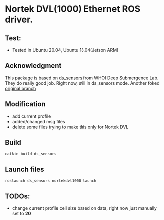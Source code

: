 # Nortek DVL(1000) Ethernet ROS driver.

## Test:
- Tested in Ubuntu 20.04, Ubuntu 18.04(Jetson ARM)

## Acknowledgment

This package is based on [ds_sensors](https://bitbucket.org/whoidsl/) from WHOI Deep Submergence Lab. They do really good job. Right now, still in ds_sensors mode. Another foked [original branch](https://github.com/GSO-soslab/whoi_ds)

## Modification
- add current profile
- added/changed msg files
- delete some files trying to make this only for Nortek DVL

## Build

```
catkin build ds_sensors
```

## Launch files

```
roslaunch ds_sensors nortekdvl1000.launch
```

## TODOs:
- change current profile cell size based on data, right now just manually set to **20**
